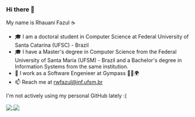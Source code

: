 ### Hi there 👋

My name is Rhauani Fazul :coffee:

- 🎓 I am a doctoral student in Computer Science at Federal University of Santa Catarina (UFSC) - Brazil
- 🎓 I have a Master's degree in Computer Science from the Federal University of Santa Maria (UFSM) - Brazil and a Bachelor's degree in Information Systems from the same institution.
- :office: I work as a Software Engenieer at Gympass 🏋‍♂️🌍
- 📫 Reach me at rwfazul@inf.ufsm.br


I'm not actively using my personal GitHub lately :(


<a href="#">
  <img align="center" src="https://github-readme-stats.vercel.app/api?username=rwfazul&count_private=true&show_icons=true&theme=dracula&hide=prs,issues,contribs" />
</a>

<a href="#">
  <img align="center" src="https://github-readme-stats.vercel.app/api/top-langs/?username=rwfazul&layout=compact&theme=dracula&count_private=true" />
</a>
